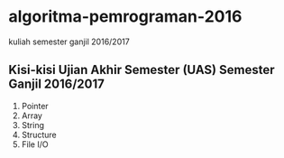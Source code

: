 # algoritma-pemrograman-2016
kuliah semester ganjil 2016/2017


## Kisi-kisi Ujian Akhir Semester (UAS) Semester Ganjil 2016/2017

1. Pointer
2. Array
3. String 
4. Structure
5. File I/O
